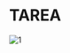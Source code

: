 # TAREA


![1](https://user-images.githubusercontent.com/93899422/140867392-2b896063-d425-43bf-8bb0-7f97c558e81d.jpg)

